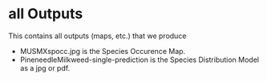 # all Outputs 
This contains all outputs (maps, etc.) that we produce
- MUSMXspocc.jpg is the Species Occurence Map.
- PineneedleMilkweed-single-prediction is the Species Distribution Model as a jpg or pdf.
